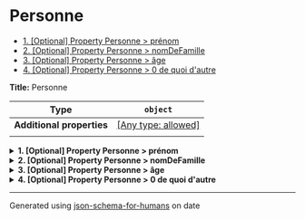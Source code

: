# Personne

- [1. [Optional] Property Personne > prénom](#pr_nom)
- [2. [Optional] Property Personne > nomDeFamille](#nomDeFamille)
- [3. [Optional] Property Personne > âge](#a_ge)
- [4. [Optional] Property Personne > 0 de quoi d'autre](#a0_de_quoi_d_autre)

**Title:** Personne

| Type                      | `object`                                                                  |
| ------------------------- | ------------------------------------------------------------------------- |
| **Additional properties** | [[Any type: allowed]](# "Additional Properties of any type are allowed.") |
|                           |                                                                           |

<details>
<summary><strong> <a name="pr_nom"></a>1. [Optional] Property Personne > prénom</strong>  

</summary>
<blockquote>

| Type                      | `string`                                                                  |
| ------------------------- | ------------------------------------------------------------------------- |
| **Additional properties** | [[Any type: allowed]](# "Additional Properties of any type are allowed.") |
|                           |                                                                           |

**Description:** Le prénom de la personne.

</blockquote>
</details>

<details>
<summary><strong> <a name="nomDeFamille"></a>2. [Optional] Property Personne > nomDeFamille</strong>  

</summary>
<blockquote>

| Type                      | `string`                                                                  |
| ------------------------- | ------------------------------------------------------------------------- |
| **Additional properties** | [[Any type: allowed]](# "Additional Properties of any type are allowed.") |
|                           |                                                                           |

**Description:** Le nom de famille de la personne.

</blockquote>
</details>

<details>
<summary><strong> <a name="a_ge"></a>3. [Optional] Property Personne > âge</strong>  

</summary>
<blockquote>

| Type                      | `integer`                                                                 |
| ------------------------- | ------------------------------------------------------------------------- |
| **Additional properties** | [[Any type: allowed]](# "Additional Properties of any type are allowed.") |
|                           |                                                                           |

**Description:** L'âge en années qui doit être plus grand ou égal à 0.

| Restrictions |        |
| ------------ | ------ |
| **Minimum**  | &ge; 0 |
|              |        |

</blockquote>
</details>

<details>
<summary><strong> <a name="a0_de_quoi_d_autre"></a>4. [Optional] Property Personne > 0 de quoi d'autre</strong>  

</summary>
<blockquote>

| Type                      | `string`                                                                  |
| ------------------------- | ------------------------------------------------------------------------- |
| **Additional properties** | [[Any type: allowed]](# "Additional Properties of any type are allowed.") |
|                           |                                                                           |

**Examples:** 

```json
"🖖"
```
```json
"صباح الخير"
```
```json
"你好"
```

</blockquote>
</details>

----------------------------------------------------------------------------------------------------------------------------
Generated using [json-schema-for-humans](https://github.com/coveooss/json-schema-for-humans) on date